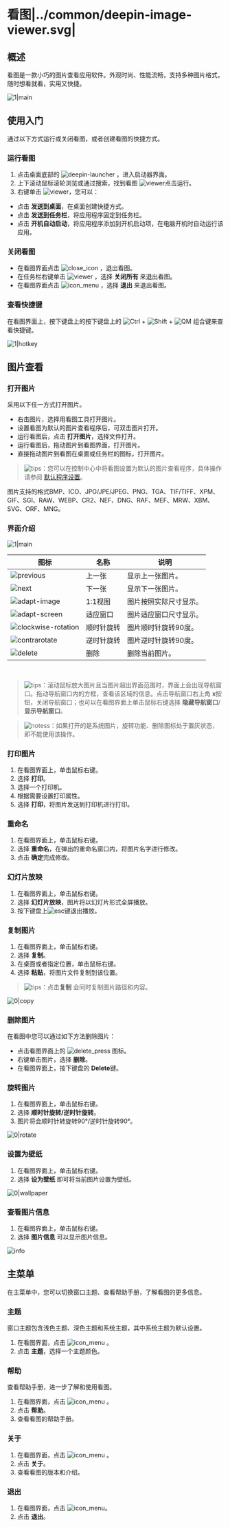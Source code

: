 # 看图|../common/deepin-image-viewer.svg|

## 概述


看图是一款小巧的图片查看应用软件。外观时尚、性能流畅，支持多种图片格式，随时想看就看，实用又快捷。

![1|main](jpg/main.png)

## 使用入门

通过以下方式运行或关闭看图，或者创建看图的快捷方式。

### 运行看图

1. 点击桌面底部的 ![deepin-launcher](icon/deepin-launcher.svg) ，进入启动器界面。
2. 上下滚动鼠标滚轮浏览或通过搜索，找到看图 ![viewer](icon/deepin-image-viewer.svg)点击运行。
3. 右键单击 ![viewer](icon/deepin-image-viewer.svg)，您可以：
 - 点击 **发送到桌面**，在桌面创建快捷方式。
 - 点击 **发送到任务栏**，将应用程序固定到任务栏。
 - 点击 **开机自动启动**，将应用程序添加到开机启动项，在电脑开机时自动运行该应用。


### 关闭看图

- 在看图界面点击  ![close_icon](icon/close_icon.svg) ，退出看图。
- 在任务栏右键单击 ![viewer](icon/deepin-image-viewer.svg) ，选择 **关闭所有** 来退出看图。
- 在看图界面点击 ![icon_menu](icon/icon_menu.svg) ，选择 **退出** 来退出看图。

### 查看快捷键

在看图界面上，按下键盘上的按下键盘上的 ![Ctrl](icon/Ctrl.svg) + ![Shift](icon/Shift.svg) + ![QM](icon/QM.svg) 组合键来查看快捷键。

![1|hotkey](jpg/hotkey.png)

## 图片查看

### 打开图片
采用以下任一方式打开图片。
- 右击图片，选择用看图工具打开图片。
- 设置看图为默认的图片查看程序后，可双击图片打开。
- 运行看图后，点击 **打开图片**，选择文件打开。
- 运行看图后，拖动图片到看图界面，打开图片。
- 直接拖动图片到看图在桌面或任务栏的图标，打开图片。

> ![tips](icon/tips.svg)：您可以在控制中心中将看图设置为默认的图片查看程序，具体操作请参阅 [默认程序设置](dman:///dde#默认程序设置)。

图片支持的格式BMP、ICO、JPG/JPE/JPEG、PNG、TGA、TIF/TIFF、XPM、GIF、SGI、RAW、WEBP、CR2、NEF、DNG、RAF、MEF、MRW、XBM、SVG、ORF、MNG。

### 界面介绍

![1|main](jpg/main.png)

| 图标                                               | 名称       | 说明                   |
| -------------------------------------------------- | ---------- | ---------------------- |
| ![previous](icon/previous.svg)                     | 上一张     | 显示上一张图片。       |
| ![next](icon/next.svg)                             | 下一张     | 显示下一张图片。       |
| ![adapt-image](icon/adapt-image.svg)               | 1:1视图    | 图片按照实际尺寸显示。 |
| ![adapt-screen](icon/adapt-screen.svg)             | 适应窗口   | 图片适应窗口尺寸显示。 |
| ![clockwise-rotation](icon/clockwise-rotation.svg) | 顺时针旋转 | 图片顺时针旋转90度。   |
| ![contrarotate](icon/contrarotate.svg)             | 逆时针旋转 | 图片逆时针旋转90度。   |
| ![delete](icon/delete.svg)                         | 删除       | 删除当前图片。         |

&nbsp;&nbsp;&nbsp;&nbsp;&nbsp;&nbsp;&nbsp;&nbsp;&nbsp;&nbsp;&nbsp;&nbsp;&nbsp;
> ![tips](icon/tips.svg)：滚动鼠标放大图片且当图片超出界面范围时，界面上会出现导航窗口。拖动导航窗口内的方框，查看该区域的信息。点击导航窗口右上角 **x**按钮，关闭导航窗口；也可以在看图界面上单击鼠标右键选择 **隐藏导航窗口**/**显示导航窗口**。

> ![notess](icon/notes.svg)：如果打开的是系统图片，旋转功能、删除图标处于置灰状态，即不能使用该操作。



### 打印图片

1. 在看图界面上，单击鼠标右键。
2. 选择 **打印**。
3. 选择一个打印机。
4. 根据需要设置打印属性。
5. 选择 **打印**，将图片发送到打印机进行打印。

   

### 重命名

1. 在看图界面上，单击鼠标右键。
2. 选择 **重命名**，在弹出的重命名窗口内，将图片名字进行修改。
3. 点击 **确定**完成修改。


### 幻灯片放映

1. 在看图界面上，单击鼠标右键。
2. 选择 **幻灯片放映**，图片将以幻灯片形式全屏播放。
4. 按下键盘上![esc](icon/Esc.svg)键退出播放。


### 复制图片

1. 在看图界面上，单击鼠标右键。
2. 选择 **复制**。
3. 在桌面或者指定位置，单击鼠标右键。
4. 选择 **粘贴**，将图片文件复制到该位置。

> ![tips](icon/tips.svg)：点击**复制** 会同时复制图片路径和内容。

![0|copy](jpg/copy.png)

### 删除图片

在看图中您可以通过如下方法删除图片：

- 点击看图界面上的 ![delete_press](icon/delete.svg)  图标。
- 右键单击图片，选择 **删除**。
- 在看图界面上，按下键盘的 **Delete**键。

### 旋转图片

1. 在看图界面上，单击鼠标右键。
2. 选择 **顺时针旋转/逆时针旋转**。
3. 图片将会顺时针转旋转90°/逆时针旋转90°。

![0|rotate](jpg/rotate.png)


### 设置为壁纸

1. 在看图界面上，单击鼠标右键。
2. 选择 **设为壁纸** 即可将当前图片设置为壁纸。

![0|wallpaper](jpg/wallpaper.png)


### 查看图片信息

1. 在看图界面上，单击鼠标右键。
2. 选择 **图片信息** 可以显示图片信息。

![info](jpg/info.png)

## 主菜单

在主菜单中，您可以切换窗口主题、查看帮助手册，了解看图的更多信息。

### 主题

窗口主题包含浅色主题、深色主题和系统主题，其中系统主题为默认设置。

1. 在看图界面，点击  ![icon_menu](icon/icon_menu.svg) 。
2. 点击 **主题**，选择一个主题颜色。

### 帮助

查看帮助手册，进一步了解和使用看图。

1. 在看图界面，点击  ![icon_menu](icon/icon_menu.svg) 。
2. 点击 **帮助**。
3. 查看看图的帮助手册。

### 关于

1. 在看图界面，点击  ![icon_menu](icon/icon_menu.svg) 。
2. 点击 **关于**。
3. 查看看图的版本和介绍。

### 退出

1. 在看图界面，点击 ![icon_menu](icon/icon_menu.svg)。
2. 点击 **退出**。   
